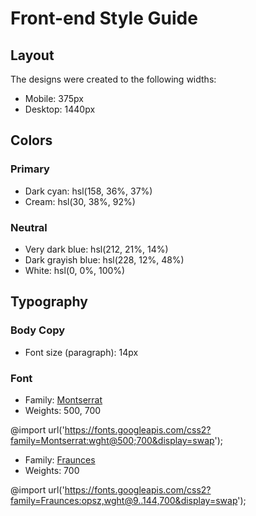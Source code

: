 # Front-end Style Guide

## Layout

The designs were created to the following widths:

- Mobile: 375px
- Desktop: 1440px

## Colors

### Primary

- Dark cyan: hsl(158, 36%, 37%)
- Cream: hsl(30, 38%, 92%)

### Neutral

- Very dark blue: hsl(212, 21%, 14%)
- Dark grayish blue: hsl(228, 12%, 48%)
- White: hsl(0, 0%, 100%)

## Typography

### Body Copy

- Font size (paragraph): 14px

### Font

- Family: [Montserrat](https://fonts.google.com/specimen/Montserrat)
- Weights: 500, 700

@import url('https://fonts.googleapis.com/css2?family=Montserrat:wght@500;700&display=swap');

- Family: [Fraunces](https://fonts.google.com/specimen/Fraunces)
- Weights: 700

@import url('https://fonts.googleapis.com/css2?family=Fraunces:opsz,wght@9..144,700&display=swap');
